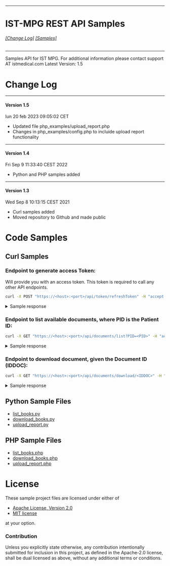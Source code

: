 -----------------------
# IST-MPG **REST API** Samples<br>
###### [[Change Log]](#changes) [[Samples]](#samples)
-----------------------

Samples API for IST MPG. For additional information please contact support AT istmedical.com
Latest Version: 1.5

<a name="changes"></a>
# Change Log

-----------------------
#### Version 1.5
lun 20 feb 2023 09:05:02 CET

* Updated file php_examples/upload_report.php
* Changes in php_examples/config.php to incluide upload report functionality

-----------------------
#### Version 1.4
Fri Sep  9 11:33:40 CEST 2022
* Python and PHP samples added

-----------------------
#### Version 1.3
Wed Sep  8 10:13:15 CEST 2021
* Curl samples added
* Moved repository to Github and made public

<a name="samples"></a>

# Code Samples


## Curl Samples

### Endpoint to generate access Token:
Will provide you with an access token.
This token is required to call any other API endpoints.

```bash
curl -X POST "https://<host>:<port>/api/token/refreshToken" -H "accept: application/json;charset=UTF-8" -H "Content-Type: application/json;charset=UTF-8" -d "{ \"password\": \"your_password\", \"username\": \"your_username\"}" -k
```

<details>
<summary>Sample response</summary>

<code style="white-space:nowrap;">

```json
{
  "status": 200,
  "statusMessage": "Token generated correctly",
  "success": true,
  "timestamp": "01/01/2021 11:11:11 AM +0200",
  "results": [
    {
      "token": "token_string",
      "user": "your_username",
      "token_expire_time": "nn"
    }
  ]
}
```

</code>

</details>



### Endpoint to list available documents, where PID is the Patient ID:
```bash
curl -X GET "https://<host>:<port>/api/documents/list?PID=<PID>" -H "accept: application/json;charset=UTF-8" -H "Authorization: Bearer <token>" -k
```

<details>
<summary>Sample response</summary>

<code style="white-space:nowrap;">

```json
{
  "status": 200,
  "statusMessage": "Record found with PID : nnn",
  "success": true,
  "timestamp": "01/01/2021 11:11:11 AM +0200",
  "results": [
    {
      "PatientData": {
        "PatientName": "xx",
        "PatientID": "nn",
        "BirthDate": "1900-01-01",
        "PatientGenre": ""
      }
    },
    {
      "DocumentList": [
        {
          "IDDOC": "11fd4084-307c-4c2b-8aad-9a8311e9dcda",
          "StudyID": "study_id_number",
          "StudyDate": "20200202",
          "StudyDescription": "Description",
          "DocumentType": "Rich Document",
          "DocumentPages": "number of pages",
          "DocumentSize": "Size in MB",
          "StudyModality": "Modality",
          "ReferringPhysicianName": "Name"
        },
         {
          "IDDOC": "41fd4384-307c-4c2b-8a4d-9a3a1ae9dcdb",
          "StudyID": "study_id_number",
          "StudyDate": "20200202",
          "StudyDescription": "Description",
          "DocumentType": "Rich Document",
          "DocumentPages": "number of pages",
          "DocumentSize": "Size in MB",
          "StudyModality": "Modality",
          "ReferringPhysicianName": "Name"
        }
      ]
    }
  ]
}
```

</code>

</details>

### Endpoint to download document, given the Document ID (IDDOC):
```bash
curl -X GET "https://<host>:<port>/api/documents/download/<IDDOC>" -H "accept: application/json;charset=UTF-8" -H "Authorization: Bearer <token>" -k
```

<details>
<summary>Sample response</summary>

<code style="white-space:nowrap;">

```json
{
  "status": 200,
  "statusMessage": "Document Found with id : f3e0ecd3-74e3-4c81-a6af-1822a453562e",
  "success": true,
  "timestamp": "01/01/2021 11:11:11 AM +0200",
  "results": [
    {
      "PatientData": {
        "PatientName": "Patient Name",
        "PatientID": "patient_id",
        "BirthDate": "1970-01-01",
        "PatientGenre": ""
      }
    },
    {
      "publicPath": "public_path_of_pdf_document",
      "documentType": "Rich Document"
    }
  ]
}
```

</code>

</details>


## Python Sample Files

- [list_books.py](https://github.com/alfonsoIST/mpg-api/blob/master/python_samples/list_books.py)
- [download_books.py](https://github.com/alfonsoIST/mpg-api/blob/master/python_samples/download_books.py)
- [upload_report.py](https://github.com/alfonsoIST/mpg-api/blob/master/python_samples/upload_report.py)

## PHP Sample Files

- [list_books.php](https://github.com/alfonsoIST/mpg-api/blob/master/php_samples/list_books.php)
- [download_books.php](https://github.com/alfonsoIST/mpg-api/blob/master/php_samples/download_books.php)
- [upload_report.php](https://github.com/alfonsoIST/mpg-api/blob/master/php_samples/upload_report.php)

# License

These sample project files are licensed under either of

 * [Apache License, Version 2.0](https://www.apache.org/licenses/LICENSE-2.0.txt)
 * [MIT license](http://opensource.org/licenses/MIT)

at your option.

### Contribution

Unless you explicitly state otherwise, any contribution intentionally submitted
for inclusion in this project, as defined in the Apache-2.0 license, shall be
dual licensed as above, without any additional terms or conditions.
